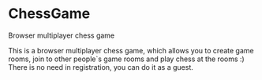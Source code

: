 # ChessGame
Browser multiplayer chess game

This is a browser multiplayer chess game, which allows you to create game rooms, join to other people`s game rooms and play chess at the rooms :) There is no need in registration, you can do it as a guest. 
